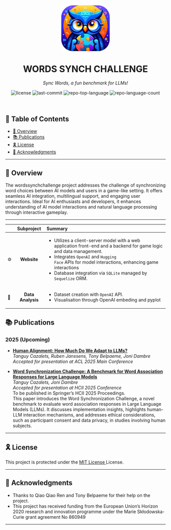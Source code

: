 <p align="center">
    <img src="words_synch_challenge.png" align="center" width="30%">
</p>
<p align="center"><h1 align="center">WORDS SYNCH CHALLENGE</h1></p>
<p align="center">
	<em>Sync Words, a fun benchmark for LLMs!</em>
</p>
<p align="center">
	<img src="https://img.shields.io/github/license/Finebouche/words_synch_challenge" alt="license">
	<img src="https://img.shields.io/github/last-commit/Finebouche/words_synch_challenge" alt="last-commit">
	<img src="https://img.shields.io/github/languages/top/Finebouche/words_synch_challenge" alt="repo-top-language">
	<img src="https://img.shields.io/github/languages/count/Finebouche/words_synch_challenge" alt="repo-language-count">
</p>
<p align="center"><!-- default option, no dependency badges. -->
</p>
<p align="center">
	<!-- default option, no dependency badges. -->
</p>
<br>

## 🔗 Table of Contents

- [📍 Overview](#-overview)
- [📚 Publications](#-publications)
- [🎗 License](#-license)
- [🙌 Acknowledgments](#-acknowledgments)

---

## 📍 Overview

The wordssynchchallenge project addresses the challenge of synchronizing word choices between AI models and users in a game-like setting. It offers seamless AI integration, multilingual support, and engaging user interactions. Ideal for AI enthusiasts and developers, it enhances understanding of AI model interactions and natural language processing through interactive gameplay.

---


|      |    Subproject     | Summary                                                                                                                                                                                                                                                                                                                                                       |
| :--- |:-----------------:|:--------------------------------------------------------------------------------------------------------------------------------------------------------------------------------------------------------------------------------------------------------------------------------------------------------------------------------------------------------------|
| ⚙️  |    **Website**    | <ul><li>Utilizes a client-server model with a web application front-end and a backend for game logic and data management.</li><li>Integrates <code>OpenAI</code> and <code>Hugging Face</code> APIs for model interactions, enhancing game interactions</li><li>Database integration via <code>SQLite</code> managed by <code>Sequelize</code> ORM.</li></ul> |
| 🔌 | **Data Analysis** | <ul><li>Dataset creation with <code>OpenAI</code> API.</li><li>Visualisation through OpenAI embeding and pyplot</li></ul>                                                                                                                                                                                                                                     |

## 📚 Publications

### **2025 (Upcoming)**
- **[Human Alignment: How Much Do We Adapt to LLMs?](https://hcii2025.springer.com)**  
  *Tanguy Cazalets, Ruben Janssens, Tony Belpaeme, Joni Dambre*  
  *Accepted for presentation at ACL 2025 Main Conference*  

- **[Word Synchronization Challenge: A Benchmark for Word Association Responses for Large Language Models](https://hcii2025.springer.com)**  
  *Tanguy Cazalets, Joni Dambre*  
  *Accepted for presentation at HCII 2025 Conference*  
  To be published in Springer’s HCII 2025 Proceedings.  
  This paper introduces the Word Synchronization Challenge, a novel benchmark to evaluate word association responses in Large Language Models (LLMs). It discusses implementation insights, highlights human-LLM interaction mechanisms, and addresses ethical considerations, such as participant consent and data privacy, in studies involving human subjects. 

---

## 🎗 License

This project is protected under the [MIT License ](https://choosealicense.com/licenses/mit/) License.

---

## 🙌 Acknowledgments

- Thanks to Qiao Qiao Ren and Tony Belpaeme for their help on the project.
- This project has received funding from the European Union’s Horizon 2020 research and innovation programme under the Marie Skłodowska-Curie grant agreement No 860949

---
